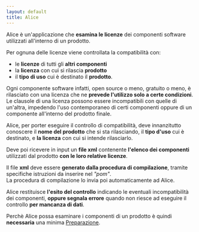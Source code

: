 ```yaml
---
layout: default
title: Alice
---
```


Alice è un'applicazione che **esamina le licenze** dei componenti software utilizzati all'interno di un prodotto.

Per ognuna delle licenze viene controllata la compatibilità con:
- le **licenze** di tutti gli **altri componenti**
- la **licenza** con cui si rilascia **prodotto**
- il **tipo di uso** cui è destinato il **prodotto**.

Ogni componente software infatti, open source o meno, gratuito o meno, è rilasciato con una licenza che ne **prevede l'utilizzo solo a certe condizioni**.  
Le clausole di una licenza possono essere incompatibili con quelle di un'altra, impedendo l'uso contemporaneo di certi componenti oppure di un componente all'interno del prodotto finale.

Alice, per porter eseguire il controllo di compatibilità, deve innanzitutto conoscere il **nome del prodotto** che si sta rilasciando, il **tipo d'uso** cui è destinato, e **la licenza** con cui si intende rilasciarlo.

Deve poi ricevere in input un **file xml** contenente **l'elenco dei componenti** utilizzati dal prodotto **con le loro relative licenze**.

Il file **xml** deve essere **generato dalla procedura di compilazione**, tramite specifiche istruzioni da inserire nel *"pom"*.  
La procedura di compilazione lo invia poi automaticamente ad Alice.  

Alice restituisce **l'esito del controllo** indicando le eventuali incompatibilità dei componenti, **oppure segnala errore** quando non riesce ad eseguire il controllo **per mancanza di dati**.

Perchè Alice possa esaminare i componenti di un prodotto è quindi **necessaria** una minima [Preparazione](preparazione).
